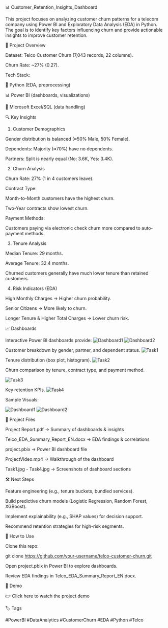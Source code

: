 📊 Customer_Retention_Insights_Dashboard


This project focuses on analyzing customer churn patterns for a telecom company using Power BI and Exploratory Data Analysis (EDA) in Python.
The goal is to identify key factors influencing churn and provide actionable insights to improve customer retention.

🚀 Project Overview

Dataset: Telco Customer Churn (7,043 records, 22 columns).

Churn Rate: ~27% (0.27).

Tech Stack:

🐍 Python (EDA, preprocessing)

📊 Power BI (dashboards, visualizations)

📝 Microsoft Excel/SQL (data handling)

🔍 Key Insights
1. Customer Demographics

Gender distribution is balanced (≈50% Male, 50% Female).

Dependents: Majority (≈70%) have no dependents.

Partners: Split is nearly equal (No: 3.6K, Yes: 3.4K).

2. Churn Analysis

Churn Rate: 27% (1 in 4 customers leave).

Contract Type:

Month-to-Month customers have the highest churn.

Two-Year contracts show lowest churn.

Payment Methods:

Customers paying via electronic check churn more compared to auto-payment methods.

3. Tenure Analysis

Median Tenure: 29 months.

Average Tenure: 32.4 months.

Churned customers generally have much lower tenure than retained customers.

4. Risk Indicators (EDA)

High Monthly Charges → Higher churn probability.

Senior Citizens → More likely to churn.

Longer Tenure & Higher Total Charges → Lower churn risk.

📈 Dashboards

Interactive Power BI dashboards provide:
![Dashboard1](https://github.com/user-attachments/assets/4ee12e30-3c2f-4778-83cf-2f6d9657b79e)
![Dashboard2](https://github.com/user-attachments/assets/2f116bf5-449f-40dc-89c5-7b414ef1222e)


Customer breakdown by gender, partner, and dependent status.
![Task1](https://github.com/user-attachments/assets/194d02a1-3473-49fc-b31f-70fe59b64263)


Tenure distribution (box plot, histogram).
![Task2](https://github.com/user-attachments/assets/46f06c14-ca8e-4064-a1d6-4cfb06bed345)


Churn comparison by tenure, contract type, and payment method.

![Task3](https://github.com/user-attachments/assets/1f1357d7-aa2b-4b2e-a587-b893ab0e5335)

Key retention KPIs.
![Task4](https://github.com/user-attachments/assets/cbf06d5a-60be-4610-8d7e-7c7793465912)


Sample Visuals:

![Dashboard1](https://github.com/user-attachments/assets/4ee12e30-3c2f-4778-83cf-2f6d9657b79e)
![Dashboard2](https://github.com/user-attachments/assets/2f116bf5-449f-40dc-89c5-7b414ef1222e)




📂 Project Files

Project Report.pdf → Summary of dashboards & insights

Telco_EDA_Summary_Report_EN.docx → EDA findings & correlations

project.pbix → Power BI dashboard file

ProjectVideo.mp4 → Walkthrough of the dashboard

Task1.jpg - Task4.jpg → Screenshots of dashboard sections

🛠 Next Steps

Feature engineering (e.g., tenure buckets, bundled services).

Build predictive churn models (Logistic Regression, Random Forest, XGBoost).

Implement explainability (e.g., SHAP values) for decision support.

Recommend retention strategies for high-risk segments.

📌 How to Use

Clone this repo:

git clone https://github.com/your-username/telco-customer-churn.git


Open project.pbix in Power BI to explore dashboards.

Review EDA findings in Telco_EDA_Summary_Report_EN.docx.

🎥 Demo

👉 Click here to watch the project demo

🏷 Tags

#PowerBI #DataAnalytics #CustomerChurn #EDA #Python #Telco
